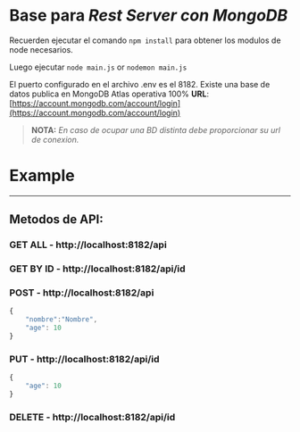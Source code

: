 # Base para *Rest Server con MongoDB*

Recuerden ejecutar el comando `npm install` para obtener los modulos de node necesarios.

Luego ejecutar `node main.js` or `nodemon main.js`

El puerto configurado en el archivo .env es el 8182. Existe una base de datos publica en MongoDB Atlas operativa 100% **URL**:
[https://account.mongodb.com/account/login](https://account.mongodb.com/account/login)

> **NOTA:** *En caso de ocupar una BD distinta debe proporcionar su url de conexion.*

# Example
___
## Metodos de API:

### GET ALL - http://localhost:8182/api
### GET BY ID - http://localhost:8182/api/id
### POST - http://localhost:8182/api

```javascript
{
    "nombre":"Nombre",
    "age": 10
}
```

### PUT - http://localhost:8182/api/id

```javascript
{
    "age": 10
}
```

### DELETE - http://localhost:8182/api/id

